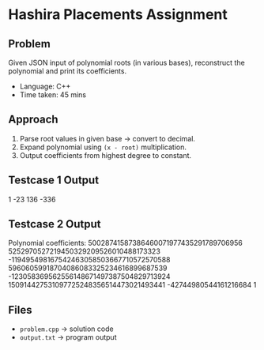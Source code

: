 # Hashira Placements Assignment

## Problem
Given JSON input of polynomial roots (in various bases), reconstruct the polynomial and print its coefficients.

- Language: C++
- Time taken: 45 mins

## Approach
1. Parse root values in given base → convert to decimal.
2. Expand polynomial using `(x - root)` multiplication.
3. Output coefficients from highest degree to constant.

## Testcase 1 Output
1 -23 136 -336

## Testcase 2 Output
Polynomial coefficients:
50028741587386460071977435291789706956 5252970527219450329209526010488173323 -119495498167542463058503667710572570588 59606059918704086083325234616899687539 -123058369562556148671497387504829713924 150914427531097725248356514473021493441 -42744980544161216684 1

## Files
- `problem.cpp` → solution code
- `output.txt` → program output
